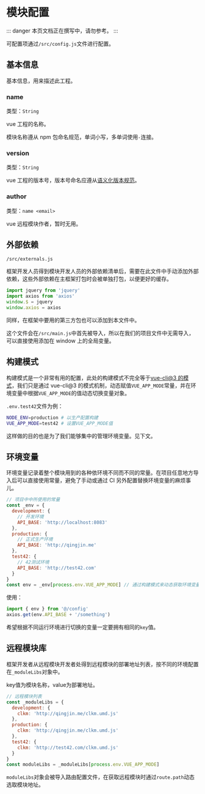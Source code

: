 # 模块配置

::: danger
本页文档正在撰写中，请勿参考。
:::

可配置项通过`/src/config.js`文件进行配置。

## 基本信息

基本信息，用来描述此工程。

### name

类型：`String`

vue 工程的名称。

模块名称遵从 npm 包命名规范，单词小写，多单词使用`-`连接。

### version

类型：`String`

vue 工程的版本号，版本号命名应遵从[语义化版本规范](https://semver.org/lang/zh-CN/)。

### author

类型：`name <email>`

vue 远程模块作者，暂时无用。

## 外部依赖

`/src/externals.js`

框架开发人员得到模块开发人员的外部依赖清单后，需要在此文件中手动添加外部依赖，这些外部依赖在主框架打包时会被单独打包，以便更好的缓存。

```javascript
import jquery from 'jquery'
import axios from 'axios'
window.$ = jquery
window.axios = axios
```

同样，在框架中要用的第三方包也可以添加到本文件中。

这个文件会在`/src/main.js`中首先被导入，所以在我们的项目文件中无需导入，可以直接使用添加在 window 上的全局变量。

## 构建模式

构建模式是一个非常有用的配置，此处的构建模式不完全等于[vue-cli@3 的模式](https://cli.vuejs.org/zh/guide/mode-and-env.html#%E6%A8%A1%E5%BC%8F)，我们只是通过 vue-cli@3 的模式机制，动态赋值`VUE_APP_MODE`常量，并在环境变量中根据`VUE_APP_MODE`的值动态切换变量对象。

`.env.test42`文件为例：

```bash
NODE_ENV=production # 以生产配置构建
VUE_APP_MODE=test42 # 设置VUE_APP_MODE值
```

这样做的目的也是为了我们能够集中的管理环境变量。见下文。

## 环境变量

环境变量记录着整个模块用到的各种依环境不同而不同的常量。在项目任意地方导入后可以直接使用常量，避免了手动或通过 CI 另外配置替换环境变量的麻烦事儿。

```javascript
// 项目中中所使用的常量
const _env = {
  development: {
    // 开发环境
    API_BASE: 'http://localhost:8083'
  },
  production: {
    // 正式生产环境
    API_BASE: 'http://qingjin.me'
  },
  test42: {
    // 42测试环境
    API_BASE: 'http://test42.com'
  }
}
const env = _env[process.env.VUE_APP_MODE] // 通过构建模式来动态获取环境变量
```

使用：

```javascript
import { env } from '@/config'
axios.get(env.API_BASE + '/something')
```

希望根据不同运行环境进行切换的变量一定要拥有相同的`key`值。

## 远程模块库

框架开发者从远程模块开发者处得到远程模块的部署地址列表，按不同的环境配置在`_moduleLibs`对象中。

key值为模块名称，value为部署地址。

```javascript
// 远程模块列表
const _moduleLibs = {
  development: {
    clkm: 'http://qingjin.me/clkm.umd.js'
  },
  production: {
    clkm: 'http://qingjin.me/clkm.umd.js'
  },
  test42: {
    clkm: 'http://test42.com/clkm.umd.js'
  }
}
const moduleLibs = _moduleLibs[process.env.VUE_APP_MODE]
```

`moduleLibs`对象会被导入路由配置文件，在获取远程模块时通过`route.path`动态选取模块地址。